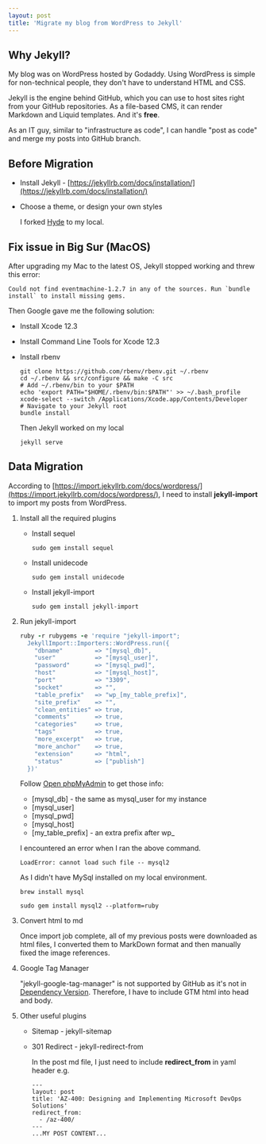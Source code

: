 ```yaml
---
layout: post
title: 'Migrate my blog from WordPress to Jekyll'
---
```


## Why Jekyll?

  My blog was on WordPress hosted by Godaddy. Using WordPress is simple for non-technical people, they don't have to understand HTML and CSS.

  Jekyll is the engine behind GitHub, which you can use to host sites right from your GitHub repositories. As a file-based CMS, it can render Markdown and Liquid templates. And it's <strong>free</strong>.

  As an IT guy, similar to "infrastructure as code", I can handle "post as code" and merge my posts into GitHub branch.

## Before Migration

  * Install Jekyll - [https://jekyllrb.com/docs/installation/](https://jekyllrb.com/docs/installation/)
  * Choose a theme, or design your own styles
  
    I forked [Hyde](https://github.com/poole/hyde) to my local.

## Fix issue in Big Sur (MacOS)

  After upgrading my Mac to the latest OS, Jekyll stopped working and threw this error:

  ```
  Could not find eventmachine-1.2.7 in any of the sources. Run `bundle install` to install missing gems.
  ```

  Then Google gave me the following solution:

  * Install Xcode 12.3
  * Install Command Line Tools for Xcode 12.3
  * Install rbenv

      ```shell
      git clone https://github.com/rbenv/rbenv.git ~/.rbenv
      cd ~/.rbenv && src/configure && make -C src
      # Add ~/.rbenv/bin to your $PATH
      echo 'export PATH="$HOME/.rbenv/bin:$PATH"' >> ~/.bash_profile
      xcode-select --switch /Applications/Xcode.app/Contents/Developer
      # Navigate to your Jekyll root
      bundle install
      ```

      Then Jekyll worked on my local

      ```
      jekyll serve
      ```

## Data Migration

  According to [https://import.jekyllrb.com/docs/wordpress/](https://import.jekyllrb.com/docs/wordpress/), I need to install <strong>jekyll-import</strong> to import my posts from WordPress.

  1. Install all the required plugins
  
      * Install sequel

          ```shell
          sudo gem install sequel
          ```

      * Install unidecode

          ```shell
          sudo gem install unidecode
          ```

      * Install jekyll-import

          ```shell
          sudo gem install jekyll-import
          ```


  2. Run jekyll-import

      ```ruby
      ruby -r rubygems -e 'require "jekyll-import";
        JekyllImport::Importers::WordPress.run({
          "dbname"         => "[mysql_db]",
          "user"           => "[mysql_user]",
          "password"       => "[mysql_pwd]",
          "host"           => "[mysql_host]",
          "port"           => "3309",
          "socket"         => "",
          "table_prefix"   => "wp_[my_table_prefix]",
          "site_prefix"    => "",
          "clean_entities" => true,
          "comments"       => true,
          "categories"     => true,
          "tags"           => true,
          "more_excerpt"   => true,
          "more_anchor"    => true,
          "extension"      => "html",
          "status"         => ["publish"]
        })'
      ```

      Follow [Open phpMyAdmin](https://au.godaddy.com/help/open-phpmyadmin-24573) to get those info:

        * [mysql_db] - the same as mysql_user for my instance
        * [mysql_user]
        * [mysql_pwd]
        * [mysql_host]
        * [my_table_prefix] - an extra prefix after wp_
      
      I encountered an error when I ran the above command.

      ```
      LoadError: cannot load such file -- mysql2
      ```

      As I didn't have MySql installed on my local environment.
    
      ```shell
      brew install mysql
      ```

      ```shell
      sudo gem install mysql2 --platform=ruby
      ```
  
  3. Convert html to md

      Once import job complete, all of my previous posts were downloaded as html files, I converted them to MarkDown format and then manually fixed the image references.

  4. Google Tag Manager

      "jekyll-google-tag-manager" is not supported by GitHub as it's not in [Dependency Version](https://pages.github.com/versions/). Therefore, I have to include GTM html into head and body.

  5. Other useful plugins 
      
      * Sitemap - jekyll-sitemap
      * 301 Redirect - jekyll-redirect-from
        
        In the post md file, I just need to include <strong>redirect_from</strong> in yaml header e.g. 

          ```
          ---
          layout: post
          title: 'AZ-400: Designing and Implementing Microsoft DevOps Solutions'
          redirect_from:
            - /az-400/
          ---
          ...MY POST CONTENT...

          ```


